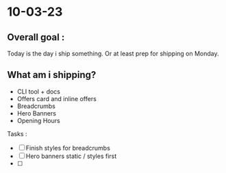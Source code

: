 # 10-03-23

## Overall goal :
Today is the day i ship something. Or at least prep for shipping on Monday.

## What am i shipping?
- CLI tool + docs
- Offers card and inline offers
- Breadcrumbs
- Hero Banners
- Opening Hours

Tasks :
- [ ] Finish styles for breadcrumbs
- [ ] Hero banners static / styles first
- [ ]